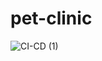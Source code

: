 # pet-clinic

![CI-CD (1)](https://user-images.githubusercontent.com/43706100/136903628-3b632f8e-994b-4bfd-81b4-5774c797d1cc.png)
